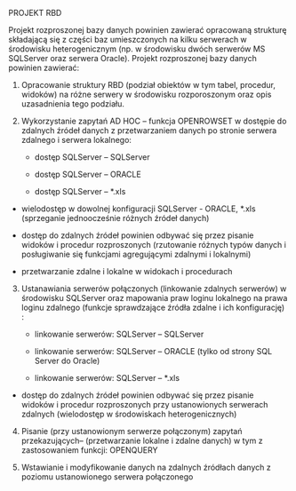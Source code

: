 PROJEKT RBD

Projekt rozproszonej bazy danych powinien zawierać opracowaną strukturę składającą się z części baz umieszczonych na kilku serwerach w środowisku heterogenicznym (np. w środowisku dwóch serwerów MS SQLServer oraz serwera Oracle). Projekt rozproszonej bazy danych powinien zawierać:

1. Opracowanie struktury RBD (podział obiektów w tym tabel, procedur, widoków) na różne serwery w środowisku rozporoszonym oraz opis uzasadnienia tego podziału.

2. Wykorzystanie zapytań AD HOC – funkcja OPENROWSET w dostępie do zdalnych źródeł danych z przetwarzaniem danych po stronie serwera zdalnego i serwera lokalnego:

    - dostęp SQLServer – SQLServer

    - dostęp SQLServer – ORACLE  

    - dostęp SQLServer – *.xls   

 - wielodostęp w dowolnej konfiguracji SQLServer - ORACLE, *.xls (sprzeganie jednoocześnie różnych źródeł danych) 

- dostęp do zdalnych źródeł powinien odbywać się przez pisanie widoków i procedur rozproszonych (rzutowanie różnych typów danych i posługiwanie się funkcjami agregującymi zdalnymi i lokalnymi)

- przetwarzanie zdalne i lokalne w widokach i procedurach

3. Ustanawiania serwerów połączonych (linkowanie zdalnych serwerów) w środowisku SQLServer oraz mapowania praw loginu lokalnego na prawa loginu zdalnego (funkcje sprawdzające źródła zdalne i ich konfigurację) :

    - linkowanie serwerów: SQLServer – SQLServer

    - linkowanie serwerów:  SQLServer – ORACLE (tylko od strony SQL Server do Oracle) 

    - linkowanie serwerów:  SQLServer – *.xls  

 - dostęp do zdalnych źródeł powinien odbywać się przez pisanie widoków i procedur rozproszonych  przy ustanowionych serwerach zdalnych (wielodostęp w środowiskach heterogenicznych)

 4. Pisanie (przy ustanowionym serwerze połączonym) zapytań przekazujących– (przetwarzanie lokalne i zdalne danych) w tym z zastosowaniem funkcji: OPENQUERY

5. Wstawianie i modyfikowanie danych na zdalnych źródłach danych z poziomu ustanowionego serwera połączonego
